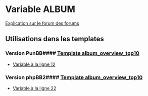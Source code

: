# Variable ALBUM
[Explication sur le forum des forums](http://forum.forumactif.com/t294113-listing-des-variables#ALBUM)
## Utilisations dans les templates
### Version PunBB#### [Template album_overview_top10](punbb/album_overview_top10.md)
* [Variable à la ligne 12](../punbb/album_overview_top10.tpl#L12)
### Version phpBB2#### [Template album_overview_top10](subsilver/album_overview_top10.md)
* [Variable à la ligne 22](../subsilver/album_overview_top10.tpl#L22)